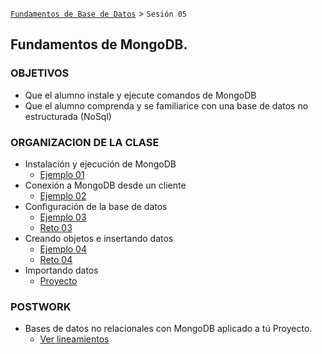 [`Fundamentos de Base de Datos`](../Readme.md) > `Sesión 05`
## Fundamentos de MongoDB.

### OBJETIVOS
- Que el alumno instale y ejecute comandos de MongoDB
- Que el alumno comprenda y se familiarice con una base de datos no estructurada (NoSql)

### ORGANIZACION DE LA CLASE
- Instalación y ejecución de MongoDB
	- [Ejemplo 01](Ejemplo-01)
- Conexión a MongoDB desde un cliente
	- [Ejemplo 02](Ejemplo-02)
- Configuración de la base de datos
	- [Ejemplo 03](Ejemplo-03)
	- [Reto 03](Reto-03)
- Creando objetos e insertando datos
  - [Ejemplo 04](Ejemplo-04)
  - [Reto 04](Reto-04)
- Importando datos
  - [Proyecto](Proyecto)

### POSTWORK
 - Bases de datos no relacionales con MongoDB aplicado a tú Proyecto.
   - [Ver lineamientos](Postwork)
